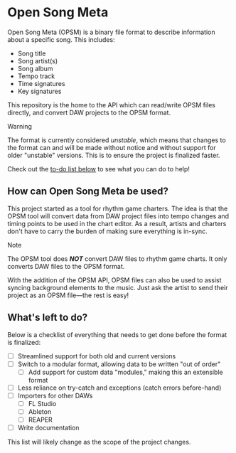 # Open Song Meta

Open Song Meta (OPSM) is a binary file format to describe information about a specific song. This includes:
- Song title
- Song artist(s)
- Song album
- Tempo track
- Time signatures
- Key signatures

This repository is the home to the API which can read/write OPSM files directly, and convert DAW projects to the OPSM format.

> [!WARNING]
>
> The format is currently considered _unstable_, which means that
> changes to the format can and will be made without notice and
> without support for older "unstable" versions.
> This is to ensure the project is finalized faster.
>
> Check out the [to-do list below](#whats-left-to-do) to see what you can do to help!

## How can Open Song Meta be used?

This project started as a tool for rhythm game charters.
The idea is that the OPSM tool will convert data from DAW project files into tempo changes and timing points to be used in the chart editor.
As a result, artists and charters don't have to carry the burden of making sure everything is in-sync.

> [!NOTE]
>
> The OPSM tool does ***NOT*** convert DAW files to rhythm game charts. It only converts DAW files to the OPSM format.

With the addition of the OPSM API, OPSM files can also be used to assist syncing background elements to the music.
Just ask the artist to send their project as an OPSM file—the rest is easy!

## What's left to do?

Below is a checklist of everything that needs to get done before the format is finalized:

- [ ] Streamlined support for both old and current versions
- [ ] Switch to a modular format, allowing data to be written "out of order"
  - [ ] Add support for custom data "modules," making this an extensible format
- [ ] Less reliance on try-catch and exceptions (catch errors before-hand)
- [ ] Importers for other DAWs
  - [ ] FL Studio
  - [ ] Ableton
  - [ ] REAPER
- [ ] Write documentation

This list will likely change as the scope of the project changes.
